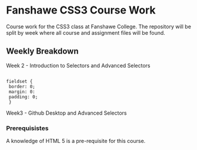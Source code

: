 # Fanshawe CSS3 Course Work
Course work for the CSS3 class at Fanshawe College.  The repository will be split by week where all course and assignment files will be found.

## Weekly Breakdown

Week 2 - Introduction to Selectors and Advanced Selectors

```

fieldset {
 border: 0;
 margin: 0:
 padding: 0;
 }
 ```
 Week3 - Github Desktop and Advanced Selectors
 ### Prerequisistes
 
 A knowledge of HTML 5 is a pre-requisite for this course.
